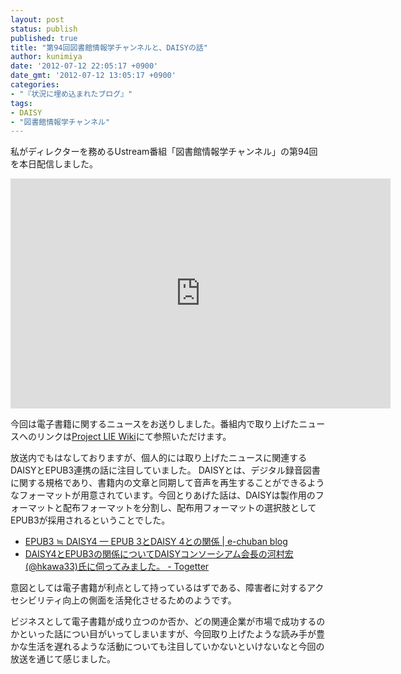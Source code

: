 ```yaml
---
layout: post
status: publish
published: true
title: "第94回図書館情報学チャンネルと、DAISYの話"
author: kunimiya
date: '2012-07-12 22:05:17 +0900'
date_gmt: '2012-07-12 13:05:17 +0900'
categories:
- "『状況に埋め込まれたブログ』"
tags:
- DAISY
- "図書館情報学チャンネル"
---
```

<p>私がディレクターを務めるUstream番組「図書館情報学チャンネル」の第94回を本日配信しました。</p>
<p><iframe style="border: 0px none transparent;" src="http://www.ustream.tv/embed/recorded/23936193" frameborder="0" scrolling="no" width="608" height="368"></iframe></p>
<p>今回は電子書籍に関するニュースをお送りしました。番組内で取り上げたニュースへのリンクは<a href="http://prlie.jottit.com/%E7%AC%AC94%E5%9B%9E%E5%9B%B3%E6%9B%B8%E9%A4%A8%E6%83%85%E5%A0%B1%E5%AD%A6%E3%83%81%E3%83%A3%E3%83%B3%E3%83%8D%E3%83%AB">Project LIE Wiki</a>にて参照いただけます。</p>
<p>放送内でもはなしておりますが、個人的には取り上げたニュースに関連するDAISYとEPUB3連携の話に注目していました。 DAISYとは、デジタル録音図書に関する規格であり、書籍内の文章と同期して音声を再生することができるようなフォーマットが用意されています。今回とりあげた話は、DAISYは製作用のフォーマットと配布フォーマットを分割し、配布用フォーマットの選択肢としてEPUB3が採用されるということでした。</p>
<ul>
<li><a href="http://wp.kzakza.com/2011/02/epub3_daisy4/">EPUB3 ≒ DAISY4 — EPUB 3とDAISY 4との関係 | e-chuban blog</a></li>
<li><a href="http://togetter.com/li/97767">DAISY4とEPUB3の関係についてDAISYコンソーシアム会長の河村宏(@hkawa33)氏に伺ってみました。 - Togetter</a></li>
</ul>
<p>意図としては電子書籍が利点として持っているはずである、障害者に対するアクセシビリティ向上の側面を活発化させるためのようです。</p>
<p>ビジネスとして電子書籍が成り立つのか否か、どの関連企業が市場で成功するのかといった話につい目がいってしまいますが、今回取り上げたような読み手が豊かな生活を遅れるような活動についても注目していかないといけないなと今回の放送を通じて感じました。</p>
